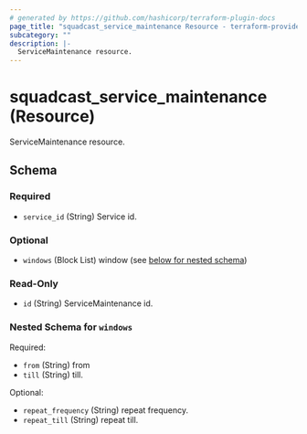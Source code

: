 ```yaml
---
# generated by https://github.com/hashicorp/terraform-plugin-docs
page_title: "squadcast_service_maintenance Resource - terraform-provider-squadcast-new"
subcategory: ""
description: |-
  ServiceMaintenance resource.
---
```


# squadcast_service_maintenance (Resource)

ServiceMaintenance resource.



<!-- schema generated by tfplugindocs -->
## Schema

### Required

- `service_id` (String) Service id.

### Optional

- `windows` (Block List) window (see [below for nested schema](#nestedblock--windows))

### Read-Only

- `id` (String) ServiceMaintenance id.

<a id="nestedblock--windows"></a>
### Nested Schema for `windows`

Required:

- `from` (String) from
- `till` (String) till.

Optional:

- `repeat_frequency` (String) repeat frequency.
- `repeat_till` (String) repeat till.


